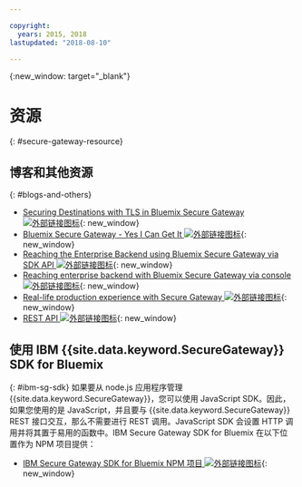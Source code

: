 ```yaml
---

copyright:
  years: 2015, 2018
lastupdated: "2018-08-10"

---
```

{:new_window: target="_blank"}

# 资源
{: #secure-gateway-resource}

## 博客和其他资源
{: #blogs-and-others}

- [Securing Destinations with TLS in Bluemix Secure Gateway ![外部链接图标](../../icons/launch-glyph.svg "外部链接图标")](https://developer.ibm.com/bluemix/2015/04/17/securing-destinations-tls-bluemix-secure-gateway/){: new_window}
- [Bluemix Secure Gateway - Yes I Can Get It ![外部链接图标](../../icons/launch-glyph.svg "外部链接图标")](https://developer.ibm.com/bluemix/2015/03/27/bluemix-secure-gateway-yes-can-get/){: new_window}
- [Reaching the Enterprise Backend using Bluemix Secure Gateway via SDK API ![外部链接图标](../../icons/launch-glyph.svg "外部链接图标")](https://developer.ibm.com/bluemix/2015/04/07/reaching-enterprise-backend-bluemix-secure-gateway-via-sdk-api/){: new_window}
- [Reaching enterprise backend with Bluemix Secure Gateway via console ![外部链接图标](../../icons/launch-glyph.svg "外部链接图标")](https://developer.ibm.com/bluemix/2015/04/01/reaching-enterprise-backend-bluemix-secure-gateway/){: new_window}
- [Real-life production experience with Secure Gateway ![外部链接图标](../../icons/launch-glyph.svg "外部链接图标")](https://www.ibm.com/blogs/bluemix/2015/11/secure-gateway-in-production-part1/){: new_window}
- [REST API ![外部链接图标](../../icons/launch-glyph.svg "外部链接图标")](https://cloud.ibm.com/apidocs/secure-gateway){: new_window}


## 使用 IBM {{site.data.keyword.SecureGateway}} SDK for Bluemix
{: #ibm-sg-sdk}
如果要从 node.js 应用程序管理 {{site.data.keyword.SecureGateway}}，您可以使用 JavaScript SDK。因此，如果您使用的是 JavaScript，并且要与 {{site.data.keyword.SecureGateway}} REST 接口交互，那么不需要进行 REST 调用。JavaScript SDK 会设置 HTTP 调用并将其置于易用的函数中。IBM Secure Gateway SDK for Bluemix 在以下位置作为 NPM 项目提供：

- [IBM Secure Gateway SDK for Bluemix NPM 项目 ![外部链接图标](../../icons/launch-glyph.svg "外部链接图标")](https://www.npmjs.com/package/bluemix-secure-gateway){: new_window}
